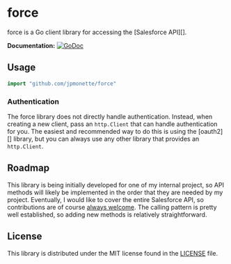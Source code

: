 # force

force is a Go client library for accessing the [Salesforce API][].

**Documentation:** [![GoDoc](https://godoc.org/github.com/jpmonette/force?status.svg)](https://godoc.org/github.com/jpmonette/force)  

## Usage

```go
import "github.com/jpmonette/force"
```

### Authentication

The force library does not directly handle authentication.  Instead, when
creating a new client, pass an `http.Client` that can handle authentication for
you.  The easiest and recommended way to do this is using the [oauth2][]
library, but you can always use any other library that provides an
`http.Client`.


## Roadmap

This library is being initially developed for one of my internal project,
so API methods will likely be implemented in the order that they are
needed by my project. Eventually, I would like to cover the entire
Salesforce API, so contributions are of course [always welcome][contributing].  The
calling pattern is pretty well established, so adding new methods is relatively
straightforward.

[contributing]: CONTRIBUTING.md


## License

This library is distributed under the MIT license found in the [LICENSE](./LICENSE)
file.

